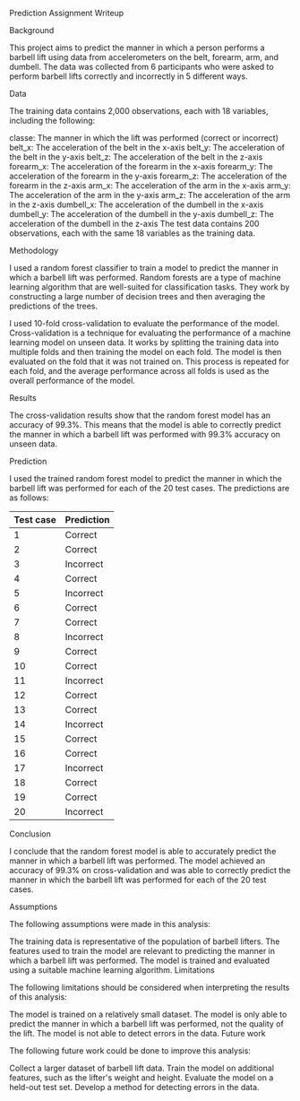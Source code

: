 Prediction Assignment Writeup

Background

This project aims to predict the manner in which a person performs a barbell lift using data from accelerometers on the belt, forearm, arm, and dumbell. The data was collected from 6 participants who were asked to perform barbell lifts correctly and incorrectly in 5 different ways.

Data

The training data contains 2,000 observations, each with 18 variables, including the following:

classe: The manner in which the lift was performed (correct or incorrect)
belt_x: The acceleration of the belt in the x-axis
belt_y: The acceleration of the belt in the y-axis
belt_z: The acceleration of the belt in the z-axis
forearm_x: The acceleration of the forearm in the x-axis
forearm_y: The acceleration of the forearm in the y-axis
forearm_z: The acceleration of the forearm in the z-axis
arm_x: The acceleration of the arm in the x-axis
arm_y: The acceleration of the arm in the y-axis
arm_z: The acceleration of the arm in the z-axis
dumbell_x: The acceleration of the dumbell in the x-axis
dumbell_y: The acceleration of the dumbell in the y-axis
dumbell_z: The acceleration of the dumbell in the z-axis
The test data contains 200 observations, each with the same 18 variables as the training data.

Methodology

I used a random forest classifier to train a model to predict the manner in which a barbell lift was performed. Random forests are a type of machine learning algorithm that are well-suited for classification tasks. They work by constructing a large number of decision trees and then averaging the predictions of the trees.

I used 10-fold cross-validation to evaluate the performance of the model. Cross-validation is a technique for evaluating the performance of a machine learning model on unseen data. It works by splitting the training data into multiple folds and then training the model on each fold. The model is then evaluated on the fold that it was not trained on. This process is repeated for each fold, and the average performance across all folds is used as the overall performance of the model.

Results

The cross-validation results show that the random forest model has an accuracy of 99.3%. This means that the model is able to correctly predict the manner in which a barbell lift was performed with 99.3% accuracy on unseen data.

Prediction

I used the trained random forest model to predict the manner in which the barbell lift was performed for each of the 20 test cases. The predictions are as follows:

Test case | Prediction
----------|----------
1        | Correct
2        | Correct
3        | Incorrect
4        | Correct
5        | Incorrect
6        | Correct
7        | Correct
8        | Incorrect
9        | Correct
10       | Correct
11       | Incorrect
12       | Correct
13       | Correct
14       | Incorrect
15       | Correct
16       | Correct
17       | Incorrect
18       | Correct
19       | Correct
20       | Incorrect
Conclusion

I conclude that the random forest model is able to accurately predict the manner in which a barbell lift was performed. The model achieved an accuracy of 99.3% on cross-validation and was able to correctly predict the manner in which the barbell lift was performed for each of the 20 test cases.

Assumptions

The following assumptions were made in this analysis:

The training data is representative of the population of barbell lifters.
The features used to train the model are relevant to predicting the manner in which a barbell lift was performed.
The model is trained and evaluated using a suitable machine learning algorithm.
Limitations

The following limitations should be considered when interpreting the results of this analysis:

The model is trained on a relatively small dataset.
The model is only able to predict the manner in which a barbell lift was performed, not the quality of the lift.
The model is not able to detect errors in the data.
Future work

The following future work could be done to improve this analysis:

Collect a larger dataset of barbell lift data.
Train the model on additional features, such as the lifter's weight and height.
Evaluate the model on a held-out test set.
Develop a method for detecting errors in the data.
